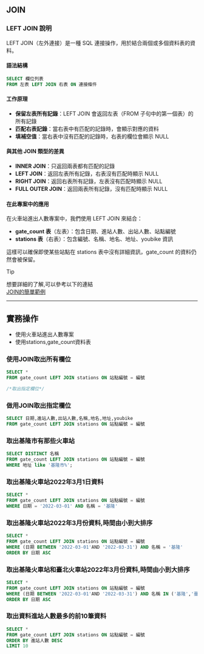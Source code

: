 ## JOIN

### LEFT JOIN 說明

LEFT JOIN（左外連接）是一種 SQL 連接操作，用於結合兩個或多個資料表的資料。

#### 語法結構
```sql
SELECT 欄位列表
FROM 左表 LEFT JOIN 右表 ON 連接條件
```

#### 工作原理
- **保留左表所有記錄**：LEFT JOIN 會返回左表（FROM 子句中的第一個表）的所有記錄
- **匹配右表記錄**：當右表中有匹配的記錄時，會顯示對應的資料
- **填補空值**：當右表中沒有匹配的記錄時，右表的欄位會顯示 NULL

#### 與其他 JOIN 類型的差異
- **INNER JOIN**：只返回兩表都有匹配的記錄
- **LEFT JOIN**：返回左表所有記錄，右表沒有匹配時顯示 NULL
- **RIGHT JOIN**：返回右表所有記錄，左表沒有匹配時顯示 NULL
- **FULL OUTER JOIN**：返回兩表所有記錄，沒有匹配時顯示 NULL

#### 在此專案中的應用
在火車站進出人數專案中，我們使用 LEFT JOIN 來結合：
- **gate_count 表**（左表）：包含日期、進站人數、出站人數、站點編號
- **stations 表**（右表）：包含編號、名稱、地名、地址、youbike 資訊

這樣可以確保即使某些站點在 stations 表中沒有詳細資訊，gate_count 的資料仍然會被保留。

> [!TIP]
> 想要詳細的了解,可以參考以下的連結  
> [JOIN的簡單範例](../../上課用sql/JOIN.md)

---

## 實務操作

- 使用火車站進出人數專案
- 使用stations,gate_count資料表

### 使用JOIN取出所有欄位

```sql
SELECT * 
FROM gate_count LEFT JOIN stations ON 站點編號 = 編號

/*取出指定欄位*/
```



### 做用JOIN取出指定欄位

```sql
SELECT 日期,進站人數,出站人數,名稱,地名,地址,youbike
FROM gate_count LEFT JOIN stations ON 站點編號 = 編號
```

### 取出基隆市有那些火車站

```sql
SELECT DISTINCT 名稱
FROM gate_count LEFT JOIN stations ON 站點編號 = 編號
WHERE 地址 like '基隆市%';
```

### 取出基隆火車站2022年3月1日資料

```sql
SELECT *
FROM gate_count LEFT JOIN stations ON 站點編號 = 編號
WHERE 日期 = '2022-03-01' AND 名稱 = '基隆'
```

### 取出基隆火車站2022年3月份資料,時間由小到大排序

```sql
SELECT *
FROM gate_count LEFT JOIN stations ON 站點編號 = 編號
WHERE (日期 BETWEEN '2022-03-01'AND '2022-03-31') AND 名稱 = '基隆'
ORDER BY 日期 ASC
```

### 取出基隆火車站和臺北火車站2022年3月份資料,時間由小到大排序

```sql
SELECT *
FROM gate_count LEFT JOIN stations ON 站點編號 = 編號
WHERE (日期 BETWEEN '2022-03-01'AND '2022-03-31') AND 名稱 IN ('基隆','臺北')
ORDER BY 日期 ASC
```

### 取出資料進站人數最多的前10筆資料

```sql
SELECT *
FROM gate_count LEFT JOIN stations ON 站點編號 = 編號
ORDER BY 進站人數 DESC
LIMIT 10
```
